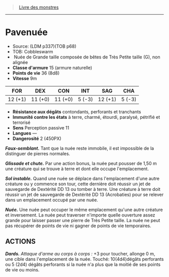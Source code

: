 ﻿> [Livre des monstres](tome_of_beasts_old.md)

---

# Pavenuée

- Source: (LDM p337)(TOB p68)
- TOB: Cobbleswarm
-  Nuée de Grande taille composée de bêtes de Très Petite taille (G), non alignée
- **Classe d'armure** 15 (armure naturelle)
- **Points de vie** 36 (8d8)
- **Vitesse** 9m

|FOR|DEX|CON|INT|SAG|CHA|
|---|---|---|---|---|---|
|12 (+1)|11 (+0)|11 (+0)|5 (-3)|12 (+1)|5 (-3)|

- **Résistance aux dégâts** contondants, perforants et tranchants
- **Immunité contre les états** à terre, charmé, étourdi, paralysé, pétrifié et terrorisé
- **Sens** Perception passive 11
- **Langues** —
- **Dangerosité** 2 (450PX)

**_Faux-semblant._** Tant que la nuée reste immobile, il est impossible de la distinguer de pierres normales.

**_Glissade et chute._** Par une action bonus, la nuée peut pousser de 1,50 m une créature qui se trouve à terre et dont elle occupe l'emplacement.

**_Sol instable._** Quand une nuée se déplace dans l'emplacement d'une autre créature ou y commence son tour, cette dernière doit réussir un jet de sauvegarde de Dextérité DD 13 ou tomber à terre. Une créature à terre doit réussir un jet de sauvegarde de Dextérité DD 13 (Acrobaties) pour se relever dans un emplacement occupé par une nuée.

**_Nuée._** Une nuée peut occuper le même emplacement qu'une autre créature et inversement. La nuée peut traverser n'importe quelle ouverture assez grande pour laisser passer une pierre de Très Petite taille. La nuée ne peut pas récupérer de points de vie ni gagner de points de vie temporaires.

## ACTIONS

**_Dards._** _Attaque d'arme au corps à corps :_ +3 pour toucher, allonge 0 m, une cible dans l'emplacement de la nuée. Touché:
10(4d4)dégâts perforants ou 5 (2d4) dégâts perforants si la nuée n'a plus que la moitié de ses points de vie ou moins.

